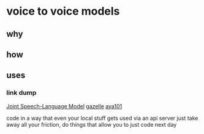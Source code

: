 # voice to voice models

## why 

## how 

## uses


### link dump
[Joint Speech-Language Model](https://tincans.ai/slm)
[gazelle](https://github.com/thevoicecompany/gazelle-train/tree/main)
[aya101](https://huggingface.co/CohereForAI/aya-101)



code in a way that even your local stuff gets used via an api server
just take away all your friction, do things that allow you to just code next day
